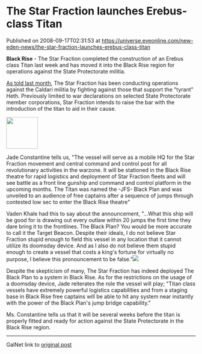# The Star Fraction launches Erebus-class Titan
Published on 2008-09-17T02:31:53 at https://universe.eveonline.com/new-eden-news/the-star-fraction-launches-erebus-class-titan

**Black Rise** \- The Star Fraction completed the construction of an Erebus class Titan last week and has moved it into the Black Rise region for operations against the State Protectorate militia.

[As told last month](../mb/news.asp?nid=2295), The Star Fraction has been conducting operations against the Caldari militia by fighting against those that support the "tyrant" Heth. Previously limited to war declarations on selected State Protectorate member corporations, Star Fraction intends to raise the bar with the introduction of the titan to aid in their cause.

<img src='http://www.eve-ic.net/media/articles/2349/thestarfraction.png' width='84' height='84' />[](http://www.eve-ic.net/media/igbd/igbd.php?faction=ic&url=http%3A%2F%2Fwww.eve-ic.net%2Fmedia%2Farticles%2F2349%2Fthestarfraction.png)

Jade Constantine tells us, "The vessel will serve as a mobile HQ for the Star Fraction movement and central command and control post for all revolutionary activities in the warzone. It will be stationed in the Black Rise theatre for rapid logistics and deployment of Star Fraction fleets and will see battle as a front line gunship and command and control platform in the upcoming months. The Titan was named the -JFS- Black Plan and was unveiled to an audience of free captains after a sequence of jumps through contested low sec to enter the Black Rise theatre"

Vaden Khale had this to say about the announcement, "…What this ship will be good for is drawing out every outlaw within 20 jumps the first time they dare bring it to the frontlines. The Black Plan? You would be more accurate to call it the Target Beacon. Despite their ideals, I do not believe Star Fraction stupid enough to field this vessel in any location that it cannot utilize its doomsday device. And as I also do not believe them stupid enough to create a vessel that costs a king's fortune for virtually no purpose, I believe this pronouncement to be false."[![](http://www.eve-ic.net/media/articles/2349/sftitanthumb.png)](http://www.eve-ic.net/media/igbd/igbd.php?faction=ic&url=http%3A%2F%2Fwww.eve-ic.net%2Fmedia%2Farticles%2F2349%2Fsftitan.png)

Despite the skepticism of many, The Star Fraction has indeed deployed The Black Plan to a system in Black Rise. As for the restrictions on the usage of a doomsday device, Jade reiterates the role the vessel will play; "Titan class vessels have extremely powerful logistics capabilities and from a staging base in Black Rise free captains will be able to hit any system near instantly with the power of the Black Plan's jump bridge capability."

Ms. Constantine tells us that it will be several weeks before the titan is properly fitted and ready for action against the State Protectorate in the Black Rise region.

* * *

GalNet link to [original post](../ingameboard.asp?a=topic&threadID=865046)
